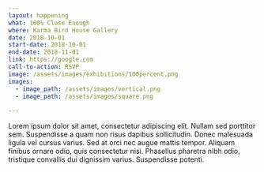 ```yaml
---
layout: happening
what: 100% Close Enough
where: Karma Bird House Gallery
date: 2018-10-01
start-date: 2018-10-01
end-date: 2018-11-01
link: https://google.com
call-to-action: RSVP
image: /assets/images/exhibitions/100percent.png
images:
  - image_path: /assets/images/vertical.png
  - image_path: /assets/images/square.png
  
---
```


Lorem ipsum dolor sit amet, consectetur adipiscing elit. Nullam sed porttitor sem. Suspendisse a quam non risus dapibus sollicitudin. Donec malesuada ligula vel cursus varius. Sed at orci nec augue mattis tempor. Aliquam finibus ornare odio, quis consectetur nisi. Phasellus pharetra nibh odio, tristique convallis dui dignissim varius. Suspendisse potenti.